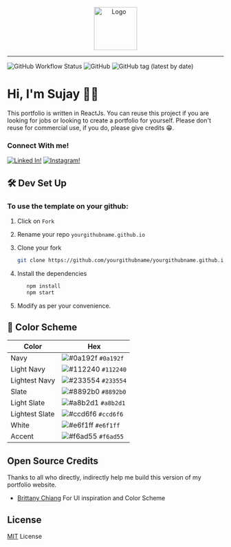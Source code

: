 <div align="center">
  <img alt="Logo" src="https://raw.githubusercontent.com/alaspuresujay/alaspuresujay.github.io/master/public/favicon/android-chrome-384x384.png" width="100" />
</div>

---

![GitHub Workflow Status](https://img.shields.io/github/workflow/status/alaspuresujay/alaspuresujay.github.io/Github%20Pages%20Deploy?label=Latest%20Build)
![GitHub](https://img.shields.io/github/license/alaspuresujay/alaspuresujay.github.io)
![GitHub tag (latest by date)](https://img.shields.io/github/v/tag/alaspuresujay/alaspuresujay.github.io)

# Hi, I'm Sujay 👨‍💻

This portfolio is written in ReactJs. You can reuse this project if you are looking for jobs or looking to create a portfolio for yourself. Please don't reuse for commercial use, if you do, please give credits 😁.

### Connect With me!

[![Linked In!](https://img.shields.io/badge/Linked%20In-%20-9cf?style=plastic&logo=linkedin)](https://in.linkedin.com/in/alaspuresujay)
[![Instagram!](https://img.shields.io/badge/Instagram-%20-orange?style=plastic&logo=instagram)](https://www.instagram.com/alaspuresujay)

## 🛠 Dev Set Up

### To use the template on your github:

1. Click on `Fork`
2. Rename your repo `yourgithubname.github.io`
3. Clone your fork

   ```sh
   git clone https://github.com/yourgithubname/yourgithubname.github.io.git
   ```

4. Install the dependencies
   ```sh
      npm install
      npm start
   ```
5. Modify as per your convenience.

## 🎨 Color Scheme

| Color          | Hex                                                                |
| -------------- | ------------------------------------------------------------------ |
| Navy           | ![#0a192f](https://via.placeholder.com/10/0a192f?text=+) `#0a192f` |
| Light Navy     | ![#112240](https://via.placeholder.com/10/0a192f?text=+) `#112240` |
| Lightest Navy  | ![#233554](https://via.placeholder.com/10/303C55?text=+) `#233554` |
| Slate          | ![#8892b0](https://via.placeholder.com/10/8892b0?text=+) `#8892b0` |
| Light Slate    | ![#a8b2d1](https://via.placeholder.com/10/a8b2d1?text=+) `#a8b2d1` |
| Lightest Slate | ![#ccd6f6](https://via.placeholder.com/10/ccd6f6?text=+) `#ccd6f6` |
| White          | ![#e6f1ff](https://via.placeholder.com/10/e6f1ff?text=+) `#e6f1ff` |
| Accent         | ![#f6ad55](https://via.placeholder.com/10/f6ad55?text=+) `#f6ad55` |

## Open Source Credits

Thanks to all who directly, indirectly help me build this version of my portfolio website.

- [Brittany Chiang](https://brittanychiang.com/) For UI inspiration and Color Scheme
<!-- - [InventingWithMonster](https://codesandbox.io/s/framer-motion-side-menu-mx2rw?fontsize=14&module=/src/Example.tsx&file=/src/MenuItem.tsx:497-517) For awesome verticle navbar animation using framer motion. -->

[github]: https://github.com/alaspuresujay
[website]: https://alaspuresujay.github.io

## License

[MIT](https://github.com/alaspuresujay/alaspuresujay.github.io/blob/master/LICENSE) License
